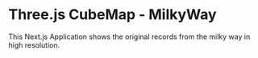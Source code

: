 # Three.js CubeMap - MilkyWay

This Next.js Application shows the original records from the milky way in high resolution.
